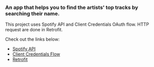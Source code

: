 ### An app that helps you to find the artists' top tracks by searching their name.

This project uses Spotify API and  Client Credentials OAuth flow. HTTP request are done in Retrofit.

Check out the links below:

* [Spotify API](https://developer.spotify.com/documentation/web-api/quick-start/)                
* [Client Credentials Flow](https://developer.spotify.com/documentation/general/guides/authorization/client-credentials/)          
* [Retrofit](https://github.com/square/retrofit)
